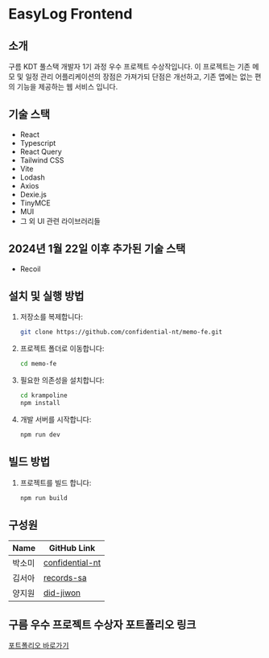 # EasyLog Frontend

## 소개

구름 KDT 풀스택 개발자 1기 과정 우수 프로젝트 수상작입니다. 이 프로젝트는 기존 메모 및 일정 관리 어플리케이션의 장점은 가져가되 단점은 개선하고, 기존 앱에는 없는 편의 기능을 제공하는 웹 서비스 입니다.

## 기술 스택

- React
- Typescript
- React Query
- Tailwind CSS
- Vite
- Lodash
- Axios
- Dexie.js
- TinyMCE
- MUI
- 그 외 UI 관련 라이브러리들

## 2024년 1월 22일 이후 추가된 기술 스택

- Recoil

## 설치 및 실행 방법

1. 저장소를 복제합니다:

   ```bash
   git clone https://github.com/confidential-nt/memo-fe.git

   ```

2. 프로젝트 폴더로 이동합니다:
   ```bash
   cd memo-fe
   ```
3. 필요한 의존성을 설치합니다:
   ```bash
   cd krampoline
   npm install
   ```
4. 개발 서버를 시작합니다:
   ```bash
   npm run dev
   ```

## 빌드 방법

1. 프로젝트를 빌드 합니다:
   ```bash
   npm run build
   ```

## 구성원

| Name   | GitHub Link                                           |
| ------ | ----------------------------------------------------- |
| 박소미 | [confidential-nt](https://github.com/confidential-nt) |
| 김서아 | [records-sa](https://github.com/records-sa)           |
| 양지원 | [did-jiwon](https://github.com/did-jiwon)             |

## 구름 우수 프로젝트 수상자 포트폴리오 링크

[포트폴리오 바로가기](https://confidential.notion.site/KDT-1-5f730b41df4f4195875c71a3864be958?pvs=4)
